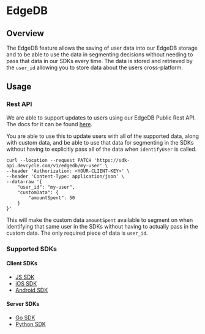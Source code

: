 # EdgeDB

## Overview

The EdgeDB feature allows the saving of user data into our EdgeDB storage and to be able to use the data in segmenting decisions without needing
to pass that data in our SDKs every time. The data is stored and retrieved by the `user_id` allowing you to store data about the users cross-platform.

## Usage

### Rest API

We are able to support updates to users using our EdgeDB Public Rest API. The docs for it can be found [here](https://docs.devcycle.com/bucketing-api/).

You are able to use this to update users with all of the supported data, along with custom data, and be able to use that data for segmenting in the
SDKs without having to explicitly pass all of the data when `identifyUser` is called.

```
curl --location --request PATCH 'https://sdk-api.devcycle.com/v1/edgedb/my-user' \
--header 'Authorization: <YOUR-CLIENT-KEY>' \
--header 'Content-Type: application/json' \
--data-raw '{
    "user_id": "my-user",
    "customData": {
        "amountSpent": 50
    }
}'
```

This will make the custom data `amountSpent` available to segment on when identifying that same user in the SDKs without having to actually pass in 
the custom data. The only required piece of data is `user_id`.

### Supported SDKs

#### Client SDKs
- [JS SDK](https://docs.devcycle.com/docs/sdk/client-side-sdks/javascript#edgedb)
- [iOS SDK](https://docs.devcycle.com/docs/sdk/client-side-sdks/ios#edgedb)
- [Android SDK](https://docs.devcycle.com/docs/sdk/client-side-sdks/android#edgedb)

#### Server SDKs
- [Go SDK](https://docs.devcycle.com/docs/sdk/server-side-sdks/go#edgedb)
- [Python SDK](https://docs.devcycle.com/docs/sdk/server-side-sdks/python#edgedb)